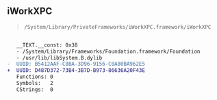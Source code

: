 ## iWorkXPC

> `/System/Library/PrivateFrameworks/iWorkXPC.framework/iWorkXPC`

```diff

   __TEXT.__const: 0x38
   - /System/Library/Frameworks/Foundation.framework/Foundation
   - /usr/lib/libSystem.B.dylib
-  UUID: B5412AAF-C8BA-3D96-9156-C0A80BA962E5
+  UUID: D487D372-73B4-3B7D-B973-86636A20F43E
   Functions: 0
   Symbols:   2
   CStrings:  0

```

